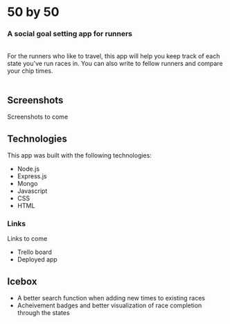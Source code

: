 # 50 by 50 
### A social goal setting app for runners
<br>
For the runners who like to travel, this app will help you keep track of each state you've run races in. You can also  write to fellow runners and compare your chip times.
<br> <br>

## Screenshots
Screenshots to come

## Technologies
This app was built with the following technologies:
- Node.js
- Express.js
- Mongo
- Javascript
- CSS
- HTML

### Links
Links to come
- Trello board
- Deployed app

## Icebox
- A better search function when adding new times to existing races
- Acheivement badges and better visualization of race completion through the states

